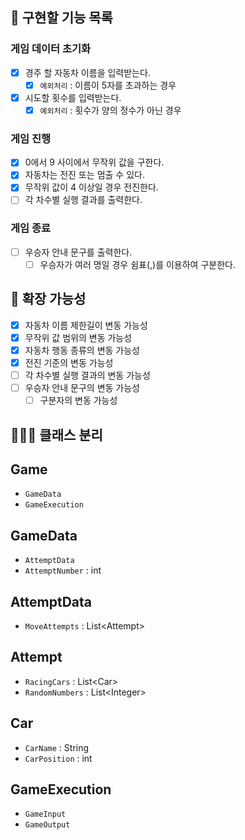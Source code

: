 ## 🚀 구현할 기능 목록

### 게임 데이터 초기화
- [x] 경주 할 자동차 이름을 입력받는다.
    - [x] `예외처리` : 이름이 5자를 초과하는 경우
- [x] 시도할 횟수를 입력받는다.
    - [x] `예외처리` : 횟수가 양의 정수가 아닌 경우

### 게임 진행
- [x] 0에서 9 사이에서 무작위 값을 구한다.
- [x] 자동차는 전진 또는 멈출 수 있다.
- [x] 무작위 값이 4 이상일 경우 전진한다.
- [ ] 각 차수별 실행 결과를 출력한다.

### 게임 종료
- [ ] 우승자 안내 문구를 출력한다.
    - [ ] 우승자가 여러 명일 경우 쉼표(,)를 이용하여 구분한다.

## 🧠 확장 가능성
- [x] 자동차 이름 제한길이 변동 가능성
- [x] 무작위 값 범위의 변동 가능성
- [x] 자동차 행동 종류의 변동 가능성
- [x] 전진 기준의 변동 가능성
- [ ] 각 차수별 실행 결과의 변동 가능성
- [ ] 우승자 안내 문구의 변동 가능성
    - [ ] 구분자의 변동 가능성

## 🧑🏻‍🏫 클래스 분리

## Game
- `GameData`
- `GameExecution`

## GameData
- `AttemptData`
- `AttemptNumber` : int

## AttemptData
- `MoveAttempts` : List\<Attempt>

## Attempt
- `RacingCars` : List\<Car>
- `RandomNumbers` : List\<Integer>

## Car
- `CarName` : String
- `CarPosition` : int

## GameExecution
- `GameInput`
- `GameOutput`